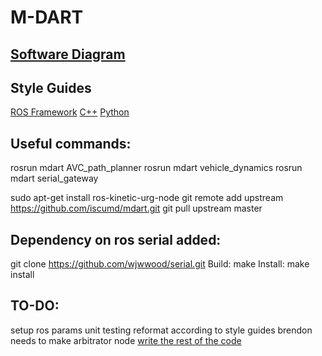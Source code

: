 # M-DART

[Software Diagram](https://www.draw.io/?state=%7B"ids":%5B"1baedZCdRMubKkNbw4RqnQqFeQgDtPncD"%5D,"action":"open","userId":"112644069261546685875"%7D "Magnus Software Diagram")
-

Style Guides
-
[ROS Framework](http://wiki.ros.org/StyleGuide)
[C++](http://wiki.ros.org/CppStyleGuide)
[Python](http://wiki.ros.org/PyStyleGuide)

Useful commands:
-
rosrun mdart AVC_path_planner
rosrun mdart vehicle_dynamics
rosrun mdart serial_gateway

sudo apt-get install ros-kinetic-urg-node
git remote add upstream https://github.com/iscumd/mdart.git
git pull upstream master

Dependency on ros serial added:
-
git clone https://github.com/wjwwood/serial.git
Build: make
Install: make install

TO-DO:
-
setup ros params
unit testing
reformat according to style guides
brendon needs to make arbitrator node
[write the rest of the code](https://www.reddit.com/r/restofthefuckingowl/)
